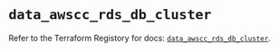 # `data_awscc_rds_db_cluster`

Refer to the Terraform Registory for docs: [`data_awscc_rds_db_cluster`](https://registry.terraform.io/providers/hashicorp/awscc/0.70.0/docs/data-sources/rds_db_cluster).
